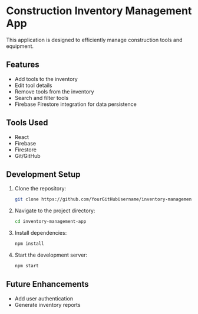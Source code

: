 # Construction Inventory Management App

This application is designed to efficiently manage construction tools and equipment.

## Features
- Add tools to the inventory
- Edit tool details
- Remove tools from the inventory
- Search and filter tools
- Firebase Firestore integration for data persistence

## Tools Used
- React
- Firebase
- Firestore
- Git/GitHub

## Development Setup
1. Clone the repository:
   ```bash
   git clone https://github.com/YourGitHubUsername/inventory-management-app.git
   ```
2. Navigate to the project directory:
   ```bash
   cd inventory-management-app
   ```
3. Install dependencies:
   ```bash
   npm install
   ```
4. Start the development server:
   ```bash
   npm start
   ```

## Future Enhancements
- Add user authentication
- Generate inventory reports
